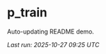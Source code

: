 # p_train

Auto-updating README demo.

<!--START_SECTION:status-->
_Last run: 2025-10-27 09:25 UTC_
<!--END_SECTION:status-->































































































































































































































































































































































































































































































































































































































































































































































































































































































































































































































































































































































































































































































































































































































































































































































































